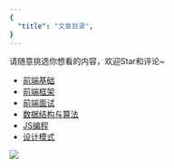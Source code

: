 ```yaml
---
{
  "title": "文章目录",
}
---
```


请随意挑选你想看的内容，欢迎Star和评论~

- [前端基础](./前端基础/总览)
- [前端框架](./前端框架/总览)
- [前端面试](./前端面试/总览)
- [数据结构与算法](./数据结构与算法/总览)
- [JS编程](./JS编程/总览)
- [设计模式](./设计模式/总览)


![]( https://www.aaronkong.top/logo.png)
